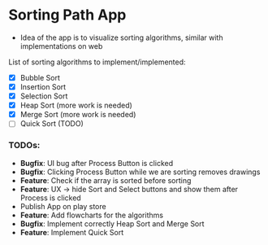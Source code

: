 # Sorting Path App
- Idea of the app is to visualize sorting algorithms, similar with implementations on web 

List of sorting algorithms to implement/implemented:
- [x] Bubble Sort
- [x] Insertion Sort
- [x] Selection Sort
- [x] Heap Sort (more work is needed)
- [x] Merge Sort (more work is needed)
- [ ] Quick Sort (TODO)

### TODOs: 
- **Bugfix**: UI bug after Process Button is clicked 
- **Bugfix**: Clicking Process Button while we are sorting removes drawings
- **Feature**: Check if the array is sorted before sorting
- **Feature**: UX -> hide Sort and Select buttons and show them after Process is clicked
- Publish App on play store
- **Feature**: Add flowcharts for the algorithms
- **Bugfix**: Implement correctly Heap Sort and Merge Sort
- **Feature**: Implement Quick Sort